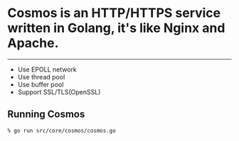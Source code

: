 # Cosmos is an HTTP/HTTPS service written in Golang, it's like Nginx and Apache.
--------------
* Use EPOLL network
* Use thread pool
* Use buffer pool
* Support SSL/TLS(OpenSSL)

Running Cosmos
--------------
    % go run src/core/cosmos/cosmos.go
